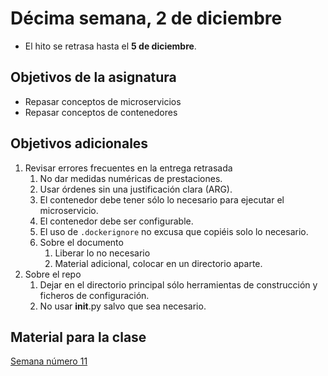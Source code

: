 # Décima semana, 2 de diciembre

* El hito se retrasa hasta el **5 de diciembre**.

## Objetivos de la asignatura

* Repasar conceptos de microservicios
* Repasar conceptos de contenedores

## Objetivos adicionales

1. Revisar errores frecuentes en la entrega retrasada
   1. No dar medidas numéricas de prestaciones.
   2. Usar órdenes sin una justificación clara (ARG).
   3. El contenedor debe tener sólo lo necesario para ejecutar el microservicio.
   4. El contenedor debe ser configurable.
   5. El uso de `.dockerignore` no excusa que copiéis solo lo necesario.
   5. Sobre el documento
	  1. Liberar lo no necesario
	  2. Material adicional, colocar en un directorio aparte.
  6. Sobre el repo
	 1. Dejar en el directorio principal sólo herramientas de construcción y ficheros de configuración.
	 2. No usar __init__.py salvo que sea necesario.

## Material para la clase

[Semana número 11](11-semana.md)

